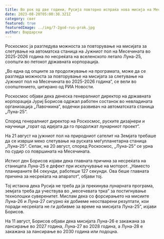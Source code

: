 ```yaml
---
title: Во рок од две години, Русија повторно испраќа нова мисија на Месечината
date: 2023-08-28T05:00:38.321Z
category: свет
featured: true
featuredImage: ../img/7-2god-rus-prak.jpg
author: Вардарски
---
```

Роскосмос ја разгледува можноста за повторување на мисијата за слетување на автоматска станица на Јужниот пол на Месечината во 2025-2026 година по несреќата на вселенското летало Луна-25, соопшти во петокот државната корпорација.

„Во една од опциите за продолжување на програмата, може да се разгледа можноста за повторување на мисијата за слетување на Јужниот пол на Месечината во 2025-2026 година“, се вели во соопштението, цитирано од РИА Новости.

Роскосмос објави дека денеска генералниот директор на државната корпорација Јуриј Борисов одржал работен состанок во невладината организација „Лавочкина“, водечки развивач на автоматската станица „Луна-25“.

Според генералниот директор на Роскосмос, руските дизајнери и научници „горат од идејата да го продолжат лунарниот проект“.

На 21 август на јужниот пол на природниот сателит на Земјата требаше да се изврши меко слетување на руската меѓупланетарна станица „Луна-25“. Сепак, на 20 август, според Роскосмос, „Луна-25“ се урна по судир со површината на Месечината.

Истиот ден Борисов изјави дека главната причина за несреќата на станицата Луна-25 е дефект при исклучување на моторот. „Наместо планираните 84 секунди, работеше 127 секунди. Ова беше главната причина за несреќата на апаратот“, објави тој.

Тој истакна дека Русија не треба да ја прекинува лунарната програма, земјата треба да учествува во „месечевата трка“ за постигнување технолошки суверенитет. Мислам дека со форсирањето на мисиите Луна-26 и Луна-27 сигурно ќе добиеме неостварени резултати, кои поради несреќата не ги добивме за време на мисијата Луна-25“, изјави Борисов.

На 11 август, Борисов објави дека мисијата Луна-26 е закажана за лансирање во 2027 година, Луна-27 во 2028 година, а Луна-28 е закажана за лансирање во 2030 година или подоцна.